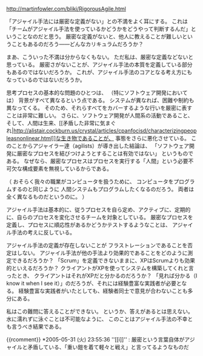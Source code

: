 http://martinfowler.com/bliki/RigorousAgile.html

「アジャイル手法には厳密な定義がない」との不満をよく耳にする。
これは「チームがアジャイル手法を使っているかどうかをどうやって判断するんだ」ということなのだと思う。
厳密な定義がないと、他人に教えることが難しいということもあるのだろう——どんなカリキュラムだろうか？

まあ、こういった不満は分からなくもない。
ただ私は、厳密な定義などないと思っている。
厳密さがないことが、アジャイル手法の本質を定義している部分もあるのではないだろうか。
これが、アジャイル手法のコアとなる考え方にもなっているのではないだろうか。

思考プロセスの基本的な問題のひとつは、
（特にソフトウェア開発においては）
背景がすべて異なるという点である。
システムが異なれば、困難や制約も異なってくる。
そのため、それらすべてをカバーするような行いを厳密に表すことは非常に難しい。
さらに、ソフトウェア開発が人間系の活動であること、
そして、人間は生来、[[矛盾した非常に気まぐれ|http://alistair.cockburn.us/crystal/articles/cpanfocisd/characterizingpeopleasnonlinear.html]]な生き物であることが、
事態をさらに悪化させている。
このことからアジャイラー達（agilists）が導き出した結論は、
「ソフトウェア開発に厳密なプロセスを結びつけようとすることは有効ではない」
というものである。
なぜなら、厳密なプロセスはプロセスを実行する「人間」という必要不可欠な構成要素を無視しているからである。

（
おそらく我々の職業がコンピュータを扱うために、
コンピュータをプログラムするのと同じように
人間システムもプログラムしたくなるのだろう。
両者は全く異なるものだというのに。
）

アジャイル手法は基本的に、従うプロセスを自ら定め、アクティブに、定期的に、自らのプロセスを変化させるチームを対象としている。
厳密なプロセスを定義し、プロセスに順応性があるかどうかテストするようなことは、
アジャイル手法の考えに反している。

アジャイル手法の定義が存在しないことが
フラストレーションであることを否定はしない。
アジャイル手法が他の手法より効果的であることをどのように測定できるだろうか？
「Scrum」を定義できないままに、XPはScrumよりも効果的といえるだろうか？
クライアントがXPを使ってシステムを構築してくれと言ったとき、
クライアントはそれがXPだと分かるのだろうか？
「見れば分かる（I know it when I see it）」のだろうが、それには経験豊富な実践者が必要となる。
経験豊富な実践者がいたとしても、経験者同士で意見が合わないことも多分にある。

私はこの難問に答えることができない。
というか、答えがあるとは思えない。
水に濡れずに泳ぐことは不可能なように、
このことはアジャイル手法の不幸とも言うべき結果である。

{{rcomment}}
*2005-05-31 (火) 23:55:36 ''[[i]]'' : 厳密という言葉自体がアジャイルと矛盾している、「重い鎧を着て軽々と戦え」と言ってるようなものだ
